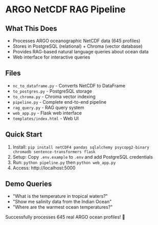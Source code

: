 # ARGO NetCDF RAG Pipeline

## What This Does
- Processes ARGO oceanographic NetCDF data (645 profiles)
- Stores in PostgreSQL (relational) + Chroma (vector database)  
- Provides RAG-based natural language queries about ocean data
- Web interface for interactive queries

## Files
- `nc_to_dataframe.py` - Converts NetCDF to DataFrame
- `to_postgres.py` - PostgreSQL storage
- `to_chroma.py` - Chroma vector indexing
- `pipeline.py` - Complete end-to-end pipeline
- `rag_query.py` - RAG query system  
- `web_app.py` - Flask web interface
- `templates/index.html` - Web UI

## Quick Start
1. Install: `pip install netCDF4 pandas sqlalchemy psycopg2-binary chromadb sentence-transformers flask`
2. Setup: Copy `.env.example` to `.env` and add PostgreSQL credentials
3. Run: `python pipeline.py` then `python web_app.py`
4. Access: http://localhost:5000

## Demo Queries
- "What is the temperature in tropical waters?"
- "Show me salinity data from the Indian Ocean"
- "Where are the warmest ocean temperatures?"

Successfully processes 645 real ARGO ocean profiles! 🌊
